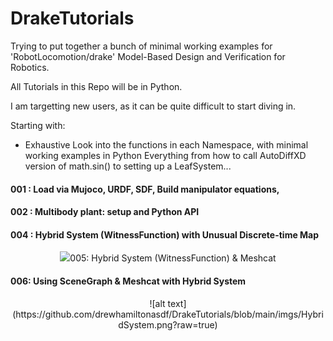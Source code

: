# DrakeTutorials
Trying to put together a bunch of minimal working examples for 'RobotLocomotion/drake' Model-Based Design and Verification for Robotics.

All Tutorials in this Repo will be in Python.

I am targetting new users, as it can be quite difficult to start diving in.


Starting with:

- Exhaustive Look into the functions in each Namespace, with minimal working examples in Python
       Everything from how to call AutoDiffXD version of math.sin() to setting up a LeafSystem...

#### 001 : Load via Mujoco, URDF, SDF, Build manipulator equations,
         
#### 002  : Multibody plant: setup and Python API
        
#### 004 : Hybrid System (WitnessFunction) with Unusual Discrete-time Map
<p align="center">
<img src="./imgs/UnusualHybridSystem.png?raw=true)
</p>

#### 005: Hybrid System (WitnessFunction) & Meshcat
#### 006: Using SceneGraph & Meshcat with Hybrid System
<p align="center">
![alt text](https://github.com/drewhamiltonasdf/DrakeTutorials/blob/main/imgs/HybridSystem.png?raw=true)
</p>

